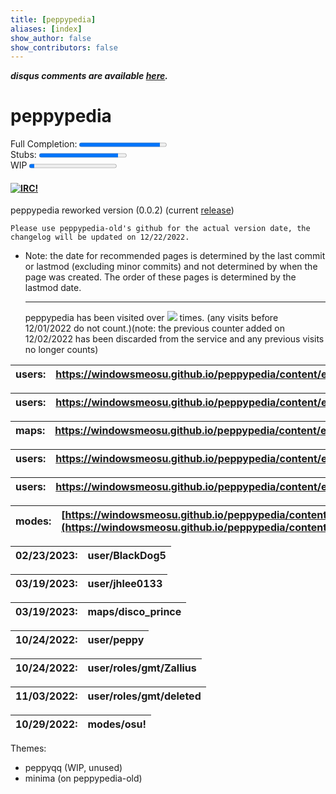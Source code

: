 ```yaml
---
title: [peppypedia]
aliases: [index]
show_author: false
show_contributors: false
---
```

<!-- I'm going to lose my fucking mind -->
<!-- ## <tr> -->
<b><i>disqus comments are available [here](https://milotilo.ddns.net/peppypedia/comments/disqus/index.html).</b></i>
<!-- </tr> -->

# peppypedia

<label for="progress">Full Completion:</label>
<progress id="progress" value="92.2" max="100"> 92.2%</progress> 
 <label for="progress2"><br>Stubs:</label>
<progress id="progress2" value="90" max="100"> 90%</progress> 
 <br><label for="file">WIP</label>
<progress id="file" value="6" max="100"> 6%</progress> 

#### [![IRC!](https://kiwiirc.com/buttons/irc.libera.chat/peppypedia.png)](https://kiwiirc.com/client/irc.libera.chat/?nick=guest|?&theme=cli##peppypedia)


  peppypedia
      reworked version (0.0.2) (current [release](https://github.com/WindowsMeosu/peppypedia-old/releases/tag/v.0.2-beta.7.2))

    Please use peppypedia-old's github for the actual version date, the changelog will be updated on 12/22/2022.

* Note: the date for recommended pages is determined by the last commit or lastmod (excluding minor commits) and not determined by when the page was created. The order of these pages is determined by the lastmod date.

   * * *

   peppypedia has been visited over [![](https://visitcount.itsvg.in/api?id=WindowsMeosu&label=peppypedia&color=6&icon=2&pretty=false)](https://visitcount.itsvg.in) times. (any visits before 12/01/2022 do not count.)(note: the previous counter added on 12/02/2022 has been discarded from the service and any previous visits no longer counts)

| users: | <https://windowsmeosu.github.io/peppypedia/content/en/users/WhiteCat> |
| --- | --- |

| users: | <https://windowsmeosu.github.io/peppypedia/content/en/users/jhlee0133> |
| --- | --- |

| maps: | <https://windowsmeosu.github.io/peppypedia/content/en/maps/disco_prince> |
| --- | --- |

| users: | <https://windowsmeosu.github.io/peppypedia/content/en/users/peppy> |
| --- | --- |

| users: | <https://windowsmeosu.github.io/peppypedia/content/en/users/roles/gmt/Zallius> |
| --- | --- |

| modes: | [https://windowsmeosu.github.io/peppypedia/content/en/modes/osu!](https://windowsmeosu.github.io/peppypedia/content/en/modes/osu!) |
| --- | --- |

| 02/23/2023: | user/BlackDog5 |
| --- | --- |

| 03/19/2023: | user/jhlee0133 |
| --- | --- |

| 03/19/2023: | maps/disco_prince |
| --- | --- |

| 10/24/2022: | user/peppy |
| --- | --- |

| 10/24/2022: | user/roles/gmt/Zallius |
| --- | --- |

| 11/03/2022: | user/roles/gmt/deleted |
| --- | --- |

| 10/29/2022: | modes/osu! |
| --- | --- |

Themes:

* peppyqq (WIP, unused)
* minima (on peppypedia-old)
